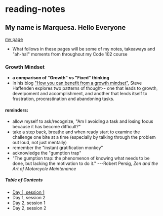 # reading-notes

## My name is Marquesa. Hello Everyone
[my page](https://github.com/MarquesaAsmussen)
- What follows in these pages will be some of my notes, takeaways and "ah-ha!" moments from throughout my Code 102 course

### Growth Mindset
- **a comparison of "Growth" vs "Fixed" thinking**
- In his blog ["How you can benefit from a growth mindset"](https://www.atlassian.com/blog/inside-atlassian/growth-mindset), Steve Haffenden explores two patterns of thought-- one that leads to growth, develpoment and accomplishment, and another that lends itself to frustration, procrastination and abandoning tasks.


#### reminders:
- allow myself to ask/recognize, "Am I avoiding a task and losing focus because it has become difficult?"
- take a step back, breathe and when ready start to examine the challenge one bite at a time (especially by talking through the problem out loud, not just mentally)
- remember the "instant gratification monkey"
- acknowledge the "gumption trap" 
- "The gumption trap: the phenomenon of knowing what needs to be done, but lacking the motivation to do it."
---Robert Persig, *Zen and the Art of Motorcycle Maintenance* 

##### Table of Contents
- [Day 1, session 1](read01-learning-markdown.md)
- Day 1, session 2
- Day 2, session 1
- Day 2, session 2
